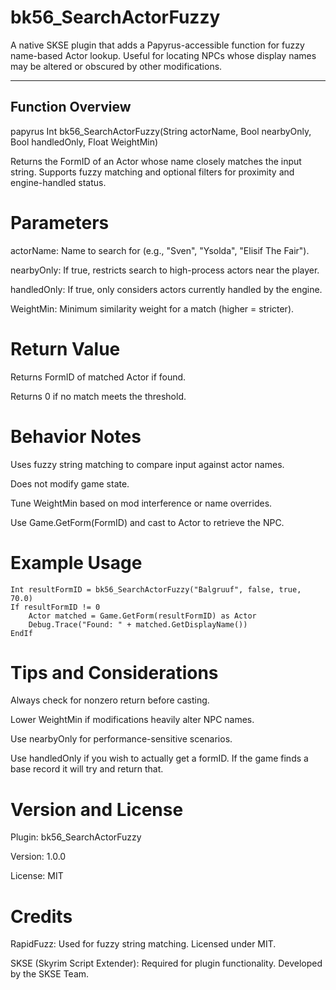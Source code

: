 # bk56_SearchActorFuzzy

A native SKSE plugin that adds a Papyrus-accessible function for fuzzy name-based Actor lookup. Useful for locating NPCs whose display names may be altered or obscured by other modifications.

---

## Function Overview

papyrus
Int bk56_SearchActorFuzzy(String actorName, Bool nearbyOnly, Bool handledOnly, Float WeightMin)

Returns the FormID of an Actor whose name closely matches the input string. Supports fuzzy matching and optional filters for proximity and engine-handled status.

# Parameters

actorName: Name to search for (e.g., "Sven", "Ysolda", "Elisif The Fair").

nearbyOnly: If true, restricts search to high-process actors near the player.

handledOnly: If true, only considers actors currently handled by the engine.

WeightMin: Minimum similarity weight for a match (higher = stricter).

# Return Value

Returns FormID of matched Actor if found.

Returns 0 if no match meets the threshold.

# Behavior Notes

Uses fuzzy string matching to compare input against actor names.

Does not modify game state.

Tune WeightMin based on mod interference or name overrides.

Use Game.GetForm(FormID) and cast to Actor to retrieve the NPC.

# Example Usage
```
Int resultFormID = bk56_SearchActorFuzzy("Balgruuf", false, true, 70.0)
If resultFormID != 0
    Actor matched = Game.GetForm(resultFormID) as Actor
    Debug.Trace("Found: " + matched.GetDisplayName())
EndIf
```
# Tips and Considerations

Always check for nonzero return before casting.

Lower WeightMin if modifications heavily alter NPC names.

Use nearbyOnly for performance-sensitive scenarios.

Use handledOnly if you wish to actually get a formID. If the game finds a base record it will try and return that.

# Version and License

Plugin: bk56_SearchActorFuzzy

Version: 1.0.0

License: MIT

# Credits

RapidFuzz: Used for fuzzy string matching. Licensed under MIT.

SKSE (Skyrim Script Extender): Required for plugin functionality. Developed by the SKSE Team.
